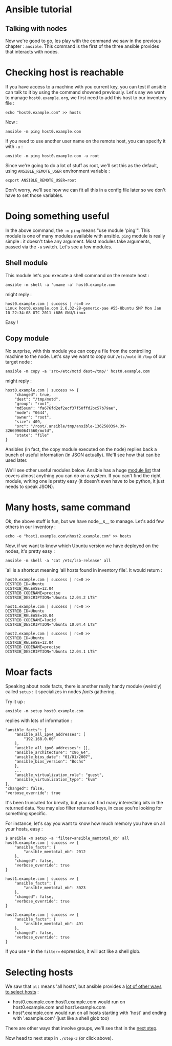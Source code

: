 Ansible tutorial
================

Talking with nodes
------------------

Now we're good to go, les play with the command we saw in the previous chapter : 
`ansible`. This command is the first of the three ansible provides that interacts 
with nodes.

# Checking host is reachable

If you have access to a machine with you current key, you can test if ansible
can  talk to it by using the command showned previously. Let's say we want to
manage `host0.example.org`, we first need to add this host to our inventory file :

    echo "host0.example.com" >> hosts

Now :

    ansible -m ping host0.example.com

If you need to use another user name on the remote host, you can specify it with 
`-u` :

    ansible -m ping host0.example.com -u root

Since we're going to do a lot of stuff as root, we'll set this as the default,
using `ANSIBLE_REMOTE_USER` environment variable :

    export ANSIBLE_REMOTE_USER=root

Don't worry, we'll see how we can fit all this in a config file later so we
don't have to set those variables.

# Doing something useful

In the above command, the `-m ping` means "use module 'ping'". This module is
one  of many modules available with ansible. `ping` module is really simple :
it doesn't take any argument. Most modules take arguments, passed via the
`-a` switch. Let's see a few modules.

## Shell module

This module let's you execute a shell command on the remote host :


    ansible -m shell -a 'uname -a' host0.example.com

might reply :
  
    host0.example.com | success | rc=0 >>
    Linux host0.example.com 2.6.32-28-generic-pae #55-Ubuntu SMP Mon Jan 10 22:34:08 UTC 2011 i686 GNU/Linux

Easy !

## Copy module

No surprise, with this module you can copy a file from the controlling machine to 
the node. Let's say we want to copy our `/etc/motd` in `/tmp` of our target node :

    ansible -m copy -a 'src=/etc/motd dest=/tmp/' host0.example.com

might reply :

    host0.example.com | success >> {
        "changed": true, 
        "dest": "/tmp/motd", 
        "group": "root", 
        "md5sum": "fa676fd2ef2ecf37f50ffd2bc57b79ae", 
        "mode": "0644", 
        "owner": "root", 
        "size": 409, 
        "src": "/root/.ansible/tmp/ansible-1362580394.39-32669960647560/motd", 
        "state": "file"
    }

Ansibles (in fact, the copy module executed on the node) replies back a bunch of 
useful information (in JSON actually). We'll see how that can be used later.

We'll see other useful modules below. Ansible has a huge [module
list](http://ansible.cc/docs/modules.html) that covers almost anything you
can do on a system. If you can't find the right module,  writing one is pretty
easy (it doesn't even have to be python, it just needs to speak  JSON).

# Many hosts, same command

Ok, the above stuff is fun, but we have node__s__ to manage. Let's add few
others in our inventory :

    echo -e "host1.example.com\nhost2.example.com" >> hosts

Now, if we want to know which Ubuntu version we have deployed on the nodes,
it's pretty easy :

    ansible -m shell -a 'cat /etc/lsb-release' all

`all is a shortcut meaning 'all hosts found in inventory file'. It would
return :

    host0.example.com | success | rc=0 >>
    DISTRIB_ID=Ubuntu
    DISTRIB_RELEASE=12.04
    DISTRIB_CODENAME=precise
    DISTRIB_DESCRIPTION="Ubuntu 12.04.2 LTS"

    host1.example.com | success | rc=0 >>
    DISTRIB_ID=Ubuntu
    DISTRIB_RELEASE=10.04
    DISTRIB_CODENAME=lucid
    DISTRIB_DESCRIPTION="Ubuntu 10.04.4 LTS"

    host2.example.com | success | rc=0 >>
    DISTRIB_ID=Ubuntu
    DISTRIB_RELEASE=12.04
    DISTRIB_CODENAME=precise
    DISTRIB_DESCRIPTION="Ubuntu 12.04.1 LTS"

# Moar facts

Speaking about node facts, there is another really handy module (weirdly)
called `setup` : it specializes in nodes _facts_ gathering.

Try it up :

    ansible -m setup host0.example.com

replies with lots of information :

    "ansible_facts": {
        "ansible_all_ipv4_addresses": [
            "192.168.0.60"
        ], 
        "ansible_all_ipv6_addresses": [], 
        "ansible_architecture": "x86_64", 
        "ansible_bios_date": "01/01/2007", 
        "ansible_bios_version": "Bochs"
        }, 
        ...
        "ansible_virtualization_role": "guest", 
        "ansible_virtualization_type": "kvm"
    }, 
    "changed": false, 
    "verbose_override": true

It's been truncated for brevity, but you can find many interesting bits in the returned 
data. You may also filter returned keys, in case you're looking for something specific.

For instance, let's say you want to know how much memory you have on all your hosts, 
easy :

    $ ansible -m setup -a 'filter=ansible_memtotal_mb' all
    host0.example.com | success >> {
        "ansible_facts": {
            "ansible_memtotal_mb": 2012
        }, 
        "changed": false, 
        "verbose_override": true
    }

    host1.example.com | success >> {
        "ansible_facts": {
            "ansible_memtotal_mb": 3023
        }, 
        "changed": false, 
        "verbose_override": true
    }

    host2.example.com | success >> {
        "ansible_facts": {
            "ansible_memtotal_mb": 491
        }, 
        "changed": false, 
        "verbose_override": true
    }

If you use `*` in the `filter=` expression, it will act like a shell glob.

# Selecting hosts

We saw that `all` means 'all hosts', but ansible provides a [lot of other ways to 
select hosts](http://ansible.cc/docs/patterns.html#selecting-targets) :

- host0.example.com:host1.example.com would run on host0.example.com and
  host1.example.com
- host*.example.com would run on all hosts starting with 'host' and ending with 
'.example.com' (just like a shell glob too)

There are other ways that involve groups, we'll see that in the [next
step](https://github.com/leucos/ansible-tuto/tree/master/step-3).

Now head to next step in `./step-3` (or click above).

